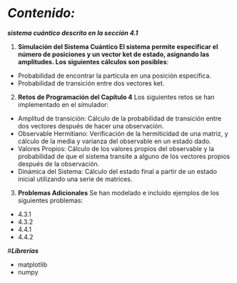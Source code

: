 # ***Contenido:***

***sistema cuántico descrito en la sección 4.1***

1. **Simulación del Sistema Cuántico El sistema permite especificar el número de posiciones y un vector ket de estado, asignando las amplitudes. Los siguientes cálculos son posibles**:
   
- Probabilidad de encontrar la partícula en una posición específica.
- Probabilidad de transición entre dos vectores ket.
  
2. **Retos de Programación del Capítulo 4**
Los siguientes retos se han implementado en el simulador:

- Amplitud de transición: Cálculo de la probabilidad de transición entre dos vectores después de hacer una observación.
- Observable Hermitiano: Verificación de la hermiticidad de una matriz, y cálculo de la media y varianza del observable en un estado dado.
- Valores Propios: Cálculo de los valores propios del observable y la probabilidad de que el sistema transite a alguno de los vectores propios después de la observación.
- Dinámica del Sistema: Cálculo del estado final a partir de un estado inicial utilizando una serie de matrices.
  
3. **Problemas Adicionales**
Se han modelado e incluido ejemplos de los siguientes problemas:

- 4.3.1
- 4.3.2
- 4.4.1
- 4.4.2

#***Librerías***
- matplotlib
- numpy
